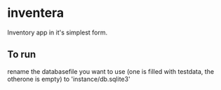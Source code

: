 # inventera

Inventory app in it's simplest form.

## To run
rename the databasefile you want to use (one is filled with testdata, the otherone is empty) to 'instance/db.sqlite3'
